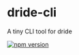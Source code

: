 # dride-cli
A tiny CLI tool for dride

[![npm version](https://badge.fury.io/js/dride.svg)](https://badge.fury.io/js/dride)
